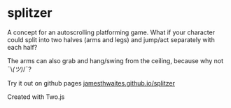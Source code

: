 # splitzer

A concept for an autoscrolling platforming game. What if your character could split into two halves (arms and legs) and jump/act separately with each half?

The arms can also grab and hang/swing from the ceiling, because why not ¯\\_(ツ)_/¯?

Try it out on github pages [jamesthwaites.github.io/splitzer](jamesthwaites.github.io/splitzer)

Created with Two.js
